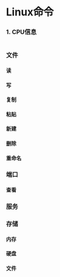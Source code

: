 # Linux命令

### 1. CPU信息

```shell

```

### 文件

#### 读

#### 写

#### 复制

#### 粘贴

#### 新建

#### 删除

#### 重命名

### 端口

#### 查看

### 服务



### 存储

#### 内存

#### 硬盘

#### 文件